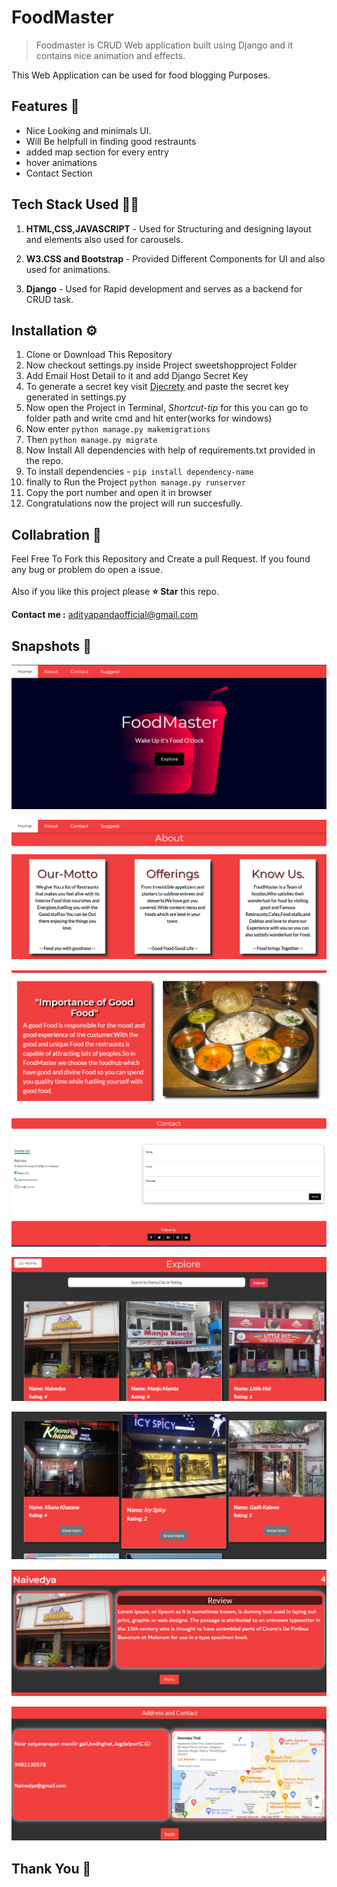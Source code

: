 # FoodMaster

> Foodmaster is CRUD Web application built using Django and it contains nice animation and effects.

This Web Application can be used for food blogging Purposes.

## Features 🚀

- Nice Looking and minimals UI.
- Will Be helpfull in finding good restraunts
- added map section for every entry
- hover animations
- Contact Section

## Tech Stack Used 👨‍💻

1. **HTML,CSS,JAVASCRIPT** - Used for Structuring and designing layout and elements also used for carousels.

2. **W3.CSS and Bootstrap** - Provided Different Components for UI and also used for animations.

3. **Django** - Used for Rapid development and serves as a backend for CRUD task.

## Installation ⚙️

1. Clone or Download This Repository
2. Now checkout settings.py inside Project sweetshopproject Folder
3. Add Email Host Detail to it and add Django Secret Key
4. To generate a secret key visit [Djecrety](https://djecrety.ir/) and paste the secret key generated in settings.py
5. Now open the Project in Terminal, _Shortcut-tip_ for this you can go to folder path and write cmd and hit enter(works for windows)
6. Now enter `python manage.py makemigrations`
7. Then `python manage.py migrate`
8. Now Install All dependencies with help of requirements.txt provided in the repo.
9. To install dependencies - `pip install dependency-name`
10. finally to Run the Project `python manage.py runserver`
11. Copy the port number and open it in browser
12. Congratulations now the project will run succesfully.

## Collabration 🤝

Feel Free To Fork this Repository and Create a pull Request. If you found any bug or problem do open a issue.
<br><br>
Also if you like this project please **⭐ Star** this repo.

**Contact me :** [adityapandaofficial@gmail.com](mailto:adityapandaoficial@gmail.com)

## Snapshots 📸

![snap1](/snapshots/s1.png)

![snap1](/snapshots/s2.png)

![snap1](/snapshots/s3.png)

![snap1](/snapshots/s4.png)

![snap1](/snapshots/s5.png)

![snap1](/snapshots/s6.png)

![snap1](/snapshots/s7.png)

![snap1](/snapshots/s8.png)

<h2> Thank You 🙏</h2>

